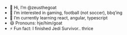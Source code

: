 - 👋 Hi, I’m @zeusthegoat
- 👀 I’m interested in gaming, football (not soccer), bbq'ing
- 🌱 I’m currently learning react, angular, typescript
- 😄 Pronouns: hje/him/goat
- ⚡ Fun fact: I finished Jedi Survivor.. thrice

<!---
zeusthegoat/zeusthegoat is a ✨ special ✨ repository because its `README.md` (this file) appears on your GitHub profile.
You can click the Preview link to take a look at your changes.
--->
